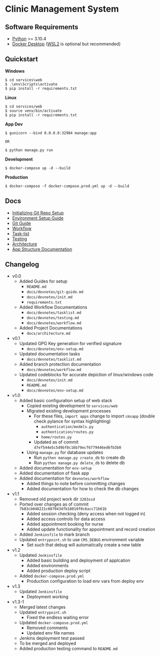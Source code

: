 # Clinic Management System

## Software Requirements
- [Python](https://www.python.org/downloads/release/python-3104/) >= 3.10.4
- [Docker Desktop](https://www.docker.com/) ([WSL2](https://docs.docker.com/desktop/windows/wsl/) is optional but recommended)

## Quickstart
**Windows**
```console
$ cd services\web
$ .\env\Scripts\activate
$ pip install -r requirements.txt
```

**Linux**
```console
$ cd services/web
$ source venv/bin/activate
$ pip install -r requirements.txt
```

**App Dev**
```
$ gunicorn --bind 0.0.0.0:32984 manage:app

OR

$ python manage.py run
```

**Development**
```console
$ docker-compose up -d --build
```

**Production**
```console
$ docker-compose -f docker-compose.prod.yml up -d --build
```

## Docs
- [Initializing Git Repo Setup](docs/devnotes/init.md)
- [Environment Setup Guide](docs/devnotes/env-setup.md)
- [Git Guide](docs/devnotes/git-guide.md)
- [Workflow](docs/devnotes/workflow.md)
- [Task-list](docs/devnotes/tasklist.md)
- [Testing](docs/devnotes/testing.md)
- [Architecture](docs/architecture.md)
- [App Structure Documentation](https://docs.appseed.us/boilerplate-code/flask#codebase-structure)

## Changelog
- v0.0
  - Added Guides for setup
    - `README.md`
    - `docs/devnotes/git-guide.md`
    - `docs/devnotes/init.md`
    - `requirements.txt`
  - Added Workflow Documentations
    - `docs/devnotes/tasklist.md`
    - `docs/devnotes/testing.md`
    - `docs/devnotes/workflow.md`
  - Added Project Documentations
    - `docs/architecture.md`
- v0.1
  - Updated GPG Key generation for verified signature
    - `docs/devnotes/env-setup.md`
  - Updated documentation tasks
    - `docs/devnotes/tasklist.md`
  - Added branch protection documentation
    - `docs/devnotes/workflow.md`
  - Updated codeblocks for accurate depiction of linux/windows code
    - `docs/devnotes/init.md`
    - `README.md`
    - `docs/devnotes/env-setup.md`
- v1.0
  - Added basic configuration setup of web stack
    - Copied existing development to `services/web`
    - Migrated existing development processes
      - For these files, `import apps` change to import `cmsapp` (double check pylance for syntax highlighting)
        - `authentication/models.py`
        - `authentication/routes.py`
        - `home/routes.py`
      - Updated as of commit `d7ef544e5c5d9bf8c16b79ecf6779446ed6fb3b0`
    - Using `manage.py` for database updates
      - Run `python manage.py create_db` to create db
      - Run `python manage.py delete_db` to delete db
  - Added documentation for `env-setup`
  - Added documentation of flask app
  - Added documentation for `devnotes/workflow`
    - Added things to note before committing changes
    - Added documentation for how to check the db changes
- v1.1
  - Removed old project work dir `3203ssd`
  - Ported over changes as of commit `7b83cb048221c0870434fb18010f0c6acc71b61b`
    - Added session checking (deny access when not logged in)
    - Added access controls for data access
    - Added appointment booking for nurse
    - Added update functionality for appointment and record creation
  - Added `Jenkinsfile` to mark branch
  - Updated `entrypoint.sh` to use `CMS_DEBUG` environment variable
    - Set such that debug will automatically create a new table
- v1.2
  - Updated `Jenkinsfile`
    - Added basic building and deployment of applcation
    - Added environments
    - Added production deploy script
  - Added `docker-compose.prod.yml`
    - Production configuration to load env vars from deploy env
- v1.3
  - Updated `Jenkinsfile`
    - Deployment working
- v1.3-1
  - Merged latest changes
  - Updated `entrypoint.sh`
    - Fixed the endless waiting error
  - Updated `docker-compose.prod.yml`
    - Removed comments
    - Updated env file names
  - Jenkins deployment test passed
  - To be merged and deployed
  - Added production testing command to `README.md`